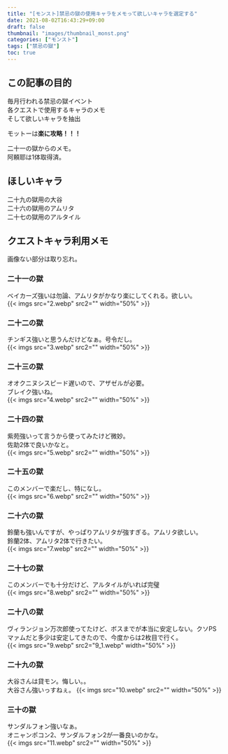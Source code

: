 ```yaml
---
title: "[モンスト]禁忌の獄の使用キャラをメモって欲しいキャラを選定する"
date: 2021-08-02T16:43:29+09:00
draft: false
thumbnail: "images/thumbnail_monst.png"
categories: ["モンスト"]
tags: ["禁忌の獄"]
toc: true
---
```


## この記事の目的
毎月行われる禁忌の獄イベント  
各クエストで使用するキャラのメモ  
そして欲しいキャラを抽出  
  
モットーは**楽に攻略！！！**
  
二十一の獄からのメモ。  
阿頼耶は1体取得済。  
  
## ほしいキャラ
二十九の獄用の大谷  
二十六の獄用のアムリタ  
二十七の獄用のアルタイル  
  

## クエストキャラ利用メモ
画像ない部分は取り忘れ。  
### 二十一の獄
ベイカーズ強いは勿論、アムリタがかなり楽にしてくれる。欲しい。  
{{< imgs src="2.webp" src2="" width="50%" >}}  
  

### 二十二の獄
チンギス強いと思うんだけどなぁ。号令だし。  
{{< imgs src="3.webp" src2="" width="50%" >}}  
  

### 二十三の獄
オオクニヌシスピード遅いので、アザゼルが必要。  
ブレイク強いね。  
{{< imgs src="4.webp" src2="" width="50%" >}}  
  

### 二十四の獄
紫苑強いって言うから使ってみたけど微妙。  
佐助2体で良いかなと。  
{{< imgs src="5.webp" src2="" width="50%" >}}  
  

### 二十五の獄
このメンバーで楽だし、特になし。  
{{< imgs src="6.webp" src2="" width="50%" >}}  
  

### 二十六の獄
鈴蘭も強いんですが、やっぱりアムリタが強すぎる。アムリタ欲しい。  
鈴蘭2体、アムリタ2体で行きたい。  
{{< imgs src="7.webp" src2="" width="50%" >}}  
  

### 二十七の獄
このメンバーでも十分だけど、アルタイルがいれば完璧  
{{< imgs src="8.webp" src2="" width="50%" >}}  
  

### 二十八の獄
ヴィランジョン万次郎使ってたけど、ボスまでが本当に安定しない。クソPS  
マァムだと多少は安定してきたので、今度からは2枚目で行く。  
{{< imgs src="9.webp" src2="9_1.webp" width="50%" >}}  
  

### 二十九の獄
大谷さんは貸モン。悔しい。。  
大谷さん強いっすねぇ。
{{< imgs src="10.webp" src2="" width="50%" >}}  
  

### 三十の獄
サンダルフォン強いなぁ。  
オニャンポコン2、サンダルフォン2が一番良いのかな。  
{{< imgs src="11.webp" src2="" width="50%" >}}  
  
  
  